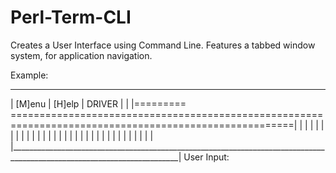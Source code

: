# Perl-Term-CLI
Creates a User Interface using Command Line. Features a tabbed window system, for application navigation. 

Example:
 ________________________________________________________________________________________________________________________
| [M]enu | [H]elp | DRIVER |                                                                                             |
|=========        =======================================================================================================|
|                                                                                                                        |
|                                                                                                                        |
|                                                                                                                        |
|                                                                                                                        |
|                                                                                                                        |
|                                                                                                                        |
|                                                                                                                        |
|                                                                                                                        |
|                                                                                                                        |
|                                                                                                                        |
|                                                                                                                        |
|                                                                                                                        |
|                                                                                                                        |
|                                                                                                                        |
|                                                                                                                        |
|                                                                                                                        |
|________________________________________________________________________________________________________________________|
User Input: 

